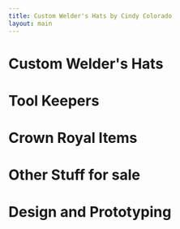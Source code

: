 ```yaml
---
title: Custom Welder's Hats by Cindy Colorado
layout: main
---
```


# Custom Welder's Hats

# Tool Keepers

# Crown Royal Items

# Other Stuff for sale

# Design and Prototyping

